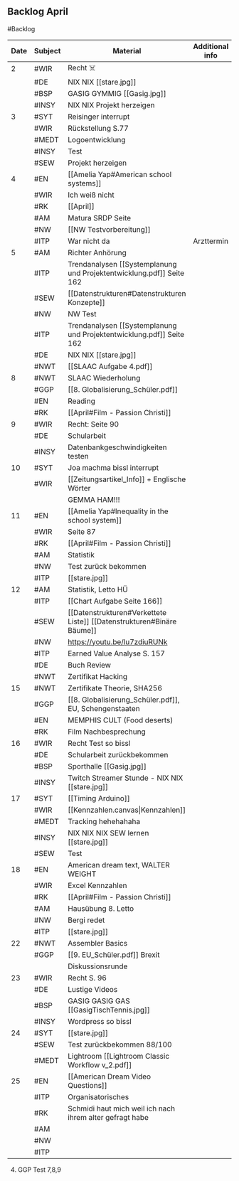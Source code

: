 ## Backlog April
#Backlog

| Date | Subject | Material                                                              | Additional info |
| ---- | ------- | --------------------------------------------------------------------- | --------------- |
| 2    | #WIR    | Recht ☠️                                                              |                 |
|      | #DE     | NIX NIX [[stare.jpg]]                                                 |                 |
|      | #BSP    | GASIG GYMMIG [[Gasig.jpg]]                                            |                 |
|      | #INSY   | NIX NIX Projekt herzeigen                                             |                 |
| 3    | #SYT    | Reisinger interrupt                                                   |                 |
|      | #WIR    | Rückstellung S.77                                                     |                 |
|      | #MEDT   | Logoentwicklung                                                       |                 |
|      | #INSY   | Test                                                                  |                 |
|      | #SEW    | Projekt herzeigen                                                     |                 |
| 4    | #EN     | [[Amelia Yap#American school systems]]                                |                 |
|      | #WIR    | Ich weiß nicht                                                        |                 |
|      | #RK     | [[April]]                                                             |                 |
|      | #AM     | Matura SRDP Seite                                                     |                 |
|      | #NW     | [[NW Testvorbereitung]]                                               |                 |
|      | #ITP    | War nicht da                                                          | Arzttermin      |
| 5    | #AM     | Richter Anhörung                                                      |                 |
|      | #ITP    | Trendanalysen [[Systemplanung und Projektentwicklung.pdf]] Seite 162  |                 |
|      | #SEW    | [[Datenstrukturen#Datenstrukturen Konzepte]]                          |                 |
|      | #NW     | NW Test                                                               |                 |
|      | #ITP    | Trendanalysen [[Systemplanung und Projektentwicklung.pdf]] Seite 162  |                 |
|      | #DE     | NIX NIX [[stare.jpg]]                                                 |                 |
|      | #NWT    | [[SLAAC Aufgabe 4.pdf]]                                               |                 |
| 8    | #NWT    | SLAAC Wiederholung                                                    |                 |
|      | #GGP    | [[8. Globalisierung_Schüler.pdf]]                                     |                 |
|      | #EN     | Reading                                                               |                 |
|      | #RK     | [[April#Film - Passion Christi]]                                      |                 |
| 9    | #WIR    | Recht: Seite 90                                                       |                 |
|      | #DE     | Schularbeit                                                           |                 |
|      | #INSY   | Datenbankgeschwindigkeiten testen                                     |                 |
| 10   | #SYT    | Joa machma bissl interrupt                                            |                 |
|      | #WIR    | [[Zeitungsartikel_Info]] + Englische Wörter                           |                 |
|      |         | GEMMA HAM!!!                                                          |                 |
| 11   | #EN     | [[Amelia Yap#Inequality in the school system]]                        |                 |
|      | #WIR    | Seite 87                                                              |                 |
|      | #RK     | [[April#Film - Passion Christi]]                                      |                 |
|      | #AM     | Statistik                                                             |                 |
|      | #NW     | Test zurück bekommen                                                  |                 |
|      | #ITP    | [[stare.jpg]]                                                         |                 |
| 12   | #AM     | Statistik, Letto HÜ                                                   |                 |
|      | #ITP    | [[Chart Aufgabe Seite 166]]                                           |                 |
|      | #SEW    | [[Datenstrukturen#Verkettete Liste]] [[Datenstrukturen#Binäre Bäume]] |                 |
|      | #NW     | https://youtu.be/lu7zdiuRUNk                                          |                 |
|      | #ITP    | Earned Value Analyse S. 157                                           |                 |
|      | #DE     | Buch Review                                                           |                 |
|      | #NWT    | Zertifikat Hacking                                                    |                 |
| 15   | #NWT    | Zertifikate Theorie, SHA256                                           |                 |
|      | #GGP    | [[8. Globalisierung_Schüler.pdf]], EU, Schengenstaaten                |                 |
|      | #EN     | MEMPHIS CULT (Food deserts)                                           |                 |
|      | #RK     | Film Nachbesprechung                                                  |                 |
| 16   | #WIR    | Recht Test so bissl                                                   |                 |
|      | #DE     | Schularbeit zurückbekommen                                            |                 |
|      | #BSP    | Sporthalle [[Gasig.jpg]]                                              |                 |
|      | #INSY   | Twitch Streamer Stunde - NIX NIX [[stare.jpg]]                        |                 |
| 17   | #SYT    | [[Timing Arduino]]                                                    |                 |
|      | #WIR    | [[Kennzahlen.canvas\|Kennzahlen]]                                     |                 |
|      | #MEDT   | Tracking hehehahaha                                                   |                 |
|      | #INSY   | NIX NIX NIX SEW lernen [[stare.jpg]]                                  |                 |
|      | #SEW    | Test                                                                  |                 |
| 18   | #EN     | American dream text, WALTER WEIGHT                                    |                 |
|      | #WIR    | Excel Kennzahlen                                                      |                 |
|      | #RK     | [[April#Film - Passion Christi]]                                      |                 |
|      | #AM     | Hausübung 8. Letto                                                    |                 |
|      | #NW     | Bergi redet                                                           |                 |
|      | #ITP    | [[stare.jpg]]                                                         |                 |
| 22   | #NWT    | Assembler Basics                                                      |                 |
|      | #GGP    | [[9. EU_Schüler.pdf]] Brexit                                          |                 |
|      |         | Diskussionsrunde                                                      |                 |
| 23   | #WIR    | Recht S. 96                                                           |                 |
|      | #DE     | Lustige Videos                                                        |                 |
|      | #BSP    | GASIG GASIG GAS [[GasigTischTennis.jpg]]                              |                 |
|      | #INSY   | Wordpress so bissl                                                    |                 |
| 24   | #SYT    | [[stare.jpg]]                                                         |                 |
|      | #SEW    | Test zurückbekommen 88/100                                            |                 |
|      | #MEDT   | Lightroom [[Lightroom Classic Workflow v_2.pdf]]                      |                 |
| 25   | #EN     | [[American Dream Video Questions]]                                    |                 |
|      | #ITP    | Organisatorisches                                                     |                 |
|      | #RK     | Schmidi haut mich weil ich nach ihrem alter gefragt habe              |                 |
|      | #AM     |                                                                       |                 |
|      | #NW     |                                                                       |                 |
|      | #ITP    |                                                                       |                 |

4. GGP Test 7,8,9